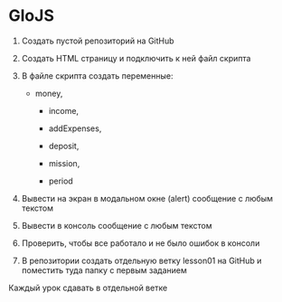 # GloJS

1) Создать пустой репозиторий на GitHub 



2) Создать HTML страницу и подключить к ней файл скрипта





3) В файле скрипта создать переменные:

	- money, 

        - income, 

        - addExpenses, 

        - deposit, 

        - mission, 

        - period



4) Вывести на экран в модальном окне (alert) сообщение с любым текстом





5) Вывести в консоль сообщение с любым текстом





6) Проверить, чтобы все работало и не было ошибок в консоли





7) В репозитории создать отдельную ветку lesson01 на GitHub и поместить туда папку с первым заданием



Каждый урок сдавать в отдельной ветке
